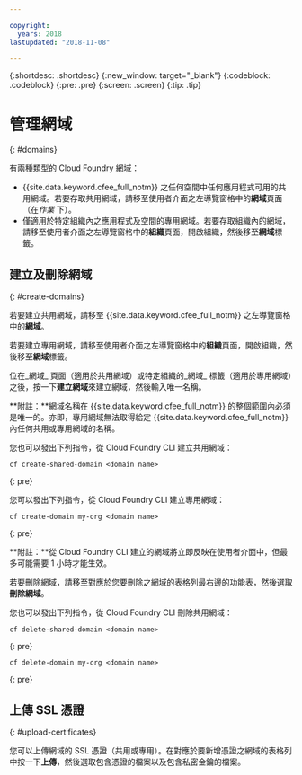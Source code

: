```yaml
---

copyright:
  years: 2018
lastupdated: "2018-11-08"

---
```


{:shortdesc: .shortdesc}
{:new_window: target="_blank"}
{:codeblock: .codeblock}
{:pre: .pre}
{:screen: .screen}
{:tip: .tip}


# 管理網域
{: #domains}

有兩種類型的 Cloud Foundry 網域：
* {{site.data.keyword.cfee_full_notm}} 之任何空間中任何應用程式可用的共用網域。若要存取共用網域，請移至使用者介面之左導覽窗格中的**網域**頁面（在*作業* 下）。
* 僅適用於特定組織內之應用程式及空間的專用網域。若要存取組織內的網域，請移至使用者介面之左導覽窗格中的**組織**頁面，開啟組織，然後移至**網域**標籤。

## 建立及刪除網域
{: #create-domains}

若要建立共用網域，請移至 {{site.data.keyword.cfee_full_notm}} 之左導覽窗格中的**網域**。  

若要建立專用網域，請移至使用者介面之左導覽窗格中的**組織**頁面，開啟組織，然後移至**網域**標籤。

位在_網域_ 頁面（適用於共用網域）或特定組織的_網域_ 標籤（適用於專用網域）之後，按一下**建立網域**來建立網域，然後輸入唯一名稱。

**附註：**網域名稱在 {{site.data.keyword.cfee_full_notm}} 的整個範圍內必須是唯一的。亦即，專用網域無法取得給定 {{site.data.keyword.cfee_full_notm}} 內任何共用或專用網域的名稱。

您也可以發出下列指令，從 Cloud Foundry CLI 建立共用網域：
  ```
  cf create-shared-domain <domain name>
  ```
  {: pre}
  
您可以發出下列指令，從 Cloud Foundry CLI 建立專用網域：
  ```
  cf create-domain my-org <domain name>
  ```
  {: pre}
  
**附註：**從 Cloud Foundry CLI 建立的網域將立即反映在使用者介面中，但最多可能需要 1 小時才能生效。

若要刪除網域，請移至對應於您要刪除之網域的表格列最右邊的功能表，然後選取**刪除網域**。
  
您也可以發出下列指令，從 Cloud Foundry CLI 刪除共用網域：
  ```
  cf delete-shared-domain <domain name>
  ```
  {: pre}  
  
  ```
  cf delete-domain my-org <domain name>
  ```
  {: pre}
  
 
 ## 上傳 SSL 憑證
 {: #upload-certificates}
 
您可以上傳網域的 SSL 憑證（共用或專用）。在對應於要新增憑證之網域的表格列中按一下**上傳**，然後選取包含憑證的檔案以及包含私密金鑰的檔案。
  
